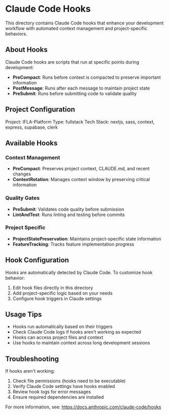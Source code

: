 # Claude Code Hooks

This directory contains Claude Code hooks that enhance your development workflow with automated context management and project-specific behaviors.

## About Hooks

Claude Code hooks are scripts that run at specific points during development:
- **PreCompact**: Runs before context is compacted to preserve important information
- **PostMessage**: Runs after each message to maintain project state
- **PreSubmit**: Runs before submitting code to validate quality

## Project Configuration

Project: IFLA-Platform
Type: fullstack
Tech Stack: nextjs, sass, context, express, supabase, clerk

## Available Hooks

### Context Management
- **PreCompact**: Preserves project context, CLAUDE.md, and recent changes
- **ContextRotation**: Manages context window by preserving critical information

### Quality Gates
- **PreSubmit**: Validates code quality before submission
- **LintAndTest**: Runs linting and testing before commits

### Project Specific
- **ProjectStatePreservation**: Maintains project-specific state information
- **FeatureTracking**: Tracks feature implementation progress

## Hook Configuration

Hooks are automatically detected by Claude Code. To customize hook behavior:

1. Edit hook files directly in this directory
2. Add project-specific logic based on your needs
3. Configure hook triggers in Claude settings

## Usage Tips

- Hooks run automatically based on their triggers
- Check Claude Code logs if hooks aren't working as expected
- Hooks can access project files and context
- Use hooks to maintain context across long development sessions

## Troubleshooting

If hooks aren't working:
1. Check file permissions (hooks need to be executable)
2. Verify Claude Code settings have hooks enabled
3. Review hook logs for error messages
4. Ensure required dependencies are installed

For more information, see: https://docs.anthropic.com/claude-code/hooks
